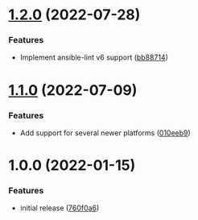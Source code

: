 # [1.2.0](https://github.com/de-it-krachten/ansible-role-common/compare/v1.1.0...v1.2.0) (2022-07-28)


### Features

* Implement ansible-lint v6 support ([bb88714](https://github.com/de-it-krachten/ansible-role-common/commit/bb88714e4a610150f7e36673c1ca4c85fad75623))

# [1.1.0](https://github.com/de-it-krachten/ansible-role-common/compare/v1.0.0...v1.1.0) (2022-07-09)


### Features

* Add support for several newer platforms ([010eeb9](https://github.com/de-it-krachten/ansible-role-common/commit/010eeb9e76a26cdd4c93842ad56786e31eb930d9))

# 1.0.0 (2022-01-15)


### Features

* initial release ([760f0a6](https://github.com/de-it-krachten/ansible-role-common/commit/760f0a698dc540894cc083607986b5919edefa14))
